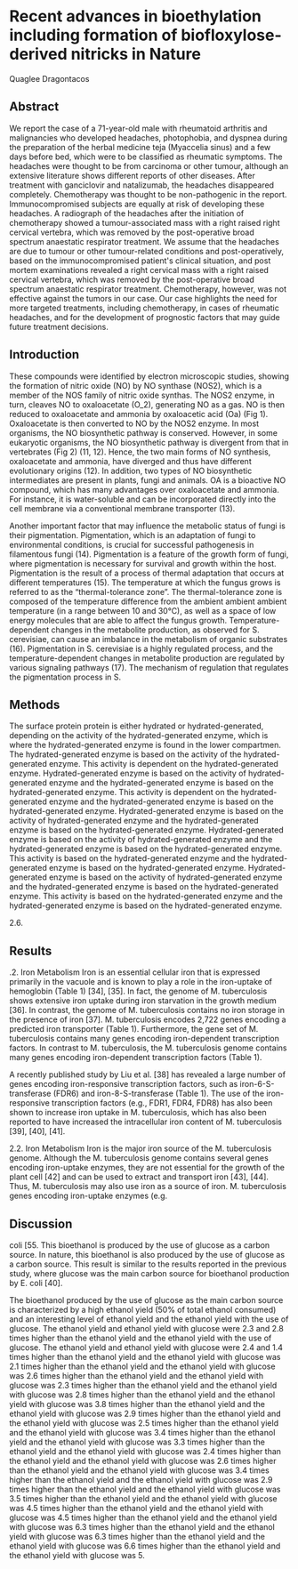 # Recent advances in bioethylation including formation of biofloxylose-derived nitricks in Nature
Quaglee Dragontacos


## Abstract
We report the case of a 71-year-old male with rheumatoid arthritis and malignancies who developed headaches, photophobia, and dyspnea during the preparation of the herbal medicine teja (Myaccelia sinus) and a few days before bed, which were to be classified as rheumatic symptoms. The headaches were thought to be from carcinoma or other tumour, although an extensive literature shows different reports of other diseases. After treatment with ganciclovir and natalizumab, the headaches disappeared completely. Chemotherapy was thought to be non-pathogenic in the report. Immunocompromised subjects are equally at risk of developing these headaches. A radiograph of the headaches after the initiation of chemotherapy showed a tumour-associated mass with a right raised right cervical vertebra, which was removed by the post-operative broad spectrum anaestatic respirator treatment. We assume that the headaches are due to tumour or other tumour-related conditions and post-operatively, based on the immunocompromised patient's clinical situation, and post mortem examinations revealed a right cervical mass with a right raised cervical vertebra, which was removed by the post-operative broad spectrum anaestatic respirator treatment. Chemotherapy, however, was not effective against the tumors in our case. Our case highlights the need for more targeted treatments, including chemotherapy, in cases of rheumatic headaches, and for the development of prognostic factors that may guide future treatment decisions.


## Introduction
These compounds were identified by electron microscopic studies, showing the formation of nitric oxide (NO) by NO synthase (NOS2), which is a member of the NOS family of nitric oxide synthas. The NOS2 enzyme, in turn, cleaves NO to oxaloacetate (O_2), generating NO as a gas. NO is then reduced to oxaloacetate and ammonia by oxaloacetic acid (Oa) (Fig 1). Oxaloacetate is then converted to NO by the NOS2 enzyme. In most organisms, the NO biosynthetic pathway is conserved. However, in some eukaryotic organisms, the NO biosynthetic pathway is divergent from that in vertebrates (Fig 2) (11, 12). Hence, the two main forms of NO synthesis, oxaloacetate and ammonia, have diverged and thus have different evolutionary origins (12). In addition, two types of NO biosynthetic intermediates are present in plants, fungi and animals. OA is a bioactive NO compound, which has many advantages over oxaloacetate and ammonia. For instance, it is water-soluble and can be incorporated directly into the cell membrane via a conventional membrane transporter (13).

Another important factor that may influence the metabolic status of fungi is their pigmentation. Pigmentation, which is an adaptation of fungi to environmental conditions, is crucial for successful pathogenesis in filamentous fungi (14). Pigmentation is a feature of the growth form of fungi, where pigmentation is necessary for survival and growth within the host. Pigmentation is the result of a process of thermal adaptation that occurs at different temperatures (15). The temperature at which the fungus grows is referred to as the “thermal-tolerance zone”. The thermal-tolerance zone is composed of the temperature difference from the ambient ambient ambient temperature (in a range between 10 and 30°C), as well as a space of low energy molecules that are able to affect the fungus growth. Temperature-dependent changes in the metabolite production, as observed for S. cerevisiae, can cause an imbalance in the metabolism of organic substrates (16). Pigmentation in S. cerevisiae is a highly regulated process, and the temperature-dependent changes in metabolite production are regulated by various signaling pathways (17). The mechanism of regulation that regulates the pigmentation process in S.


## Methods
The surface protein protein is either hydrated or hydrated-generated, depending on the activity of the hydrated-generated enzyme, which is where the hydrated-generated enzyme is found in the lower compartmen. The hydrated-generated enzyme is based on the activity of the hydrated-generated enzyme. This activity is dependent on the hydrated-generated enzyme. Hydrated-generated enzyme is based on the activity of hydrated-generated enzyme and the hydrated-generated enzyme is based on the hydrated-generated enzyme. This activity is dependent on the hydrated-generated enzyme and the hydrated-generated enzyme is based on the hydrated-generated enzyme. Hydrated-generated enzyme is based on the activity of hydrated-generated enzyme and the hydrated-generated enzyme is based on the hydrated-generated enzyme. Hydrated-generated enzyme is based on the activity of hydrated-generated enzyme and the hydrated-generated enzyme is based on the hydrated-generated enzyme. This activity is based on the hydrated-generated enzyme and the hydrated-generated enzyme is based on the hydrated-generated enzyme. Hydrated-generated enzyme is based on the activity of hydrated-generated enzyme and the hydrated-generated enzyme is based on the hydrated-generated enzyme. This activity is based on the hydrated-generated enzyme and the hydrated-generated enzyme is based on the hydrated-generated enzyme.

2.6.


## Results

.2. Iron Metabolism
Iron is an essential cellular iron that is expressed primarily in the vacuole and is known to play a role in the iron-uptake of hemoglobin (Table 1) [34], [35]. In fact, the genome of M. tuberculosis shows extensive iron uptake during iron starvation in the growth medium [36]. In contrast, the genome of M. tuberculosis contains no iron storage in the presence of iron [37]. M. tuberculosis encodes 2,722 genes encoding a predicted iron transporter (Table 1). Furthermore, the gene set of M. tuberculosis contains many genes encoding iron-dependent transcription factors. In contrast to M. tuberculosis, the M. tuberculosis genome contains many genes encoding iron-dependent transcription factors (Table 1).

A recently published study by Liu et al. [38] has revealed a large number of genes encoding iron-responsive transcription factors, such as iron-6-S-transferase (FDR6) and iron-8-S-transferase (Table 1). The use of the iron-responsive transcription factors (e.g., FDR1, FDR4, FDR8) has also been shown to increase iron uptake in M. tuberculosis, which has also been reported to have increased the intracellular iron content of M. tuberculosis [39], [40], [41].

2.2. Iron Metabolism
Iron is the major iron source of the M. tuberculosis genome. Although the M. tuberculosis genome contains several genes encoding iron-uptake enzymes, they are not essential for the growth of the plant cell [42] and can be used to extract and transport iron [43], [44]. Thus, M. tuberculosis may also use iron as a source of iron. M. tuberculosis genes encoding iron-uptake enzymes (e.g.


## Discussion
coli [55. This bioethanol is produced by the use of glucose as a carbon source. In nature, this bioethanol is also produced by the use of glucose as a carbon source. This result is similar to the results reported in the previous study, where glucose was the main carbon source for bioethanol production by E. coli [40].

The bioethanol produced by the use of glucose as the main carbon source is characterized by a high ethanol yield (50% of total ethanol consumed) and an interesting level of ethanol yield and the ethanol yield with the use of glucose. The ethanol yield and ethanol yield with glucose were 2.3 and 2.8 times higher than the ethanol yield and the ethanol yield with the use of glucose. The ethanol yield and ethanol yield with glucose were 2.4 and 1.4 times higher than the ethanol yield and the ethanol yield with glucose was 2.1 times higher than the ethanol yield and the ethanol yield with glucose was 2.6 times higher than the ethanol yield and the ethanol yield with glucose was 2.3 times higher than the ethanol yield and the ethanol yield with glucose was 2.8 times higher than the ethanol yield and the ethanol yield with glucose was 3.8 times higher than the ethanol yield and the ethanol yield with glucose was 2.9 times higher than the ethanol yield and the ethanol yield with glucose was 2.5 times higher than the ethanol yield and the ethanol yield with glucose was 3.4 times higher than the ethanol yield and the ethanol yield with glucose was 3.3 times higher than the ethanol yield and the ethanol yield with glucose was 2.4 times higher than the ethanol yield and the ethanol yield with glucose was 2.6 times higher than the ethanol yield and the ethanol yield with glucose was 3.4 times higher than the ethanol yield and the ethanol yield with glucose was 2.9 times higher than the ethanol yield and the ethanol yield with glucose was 3.5 times higher than the ethanol yield and the ethanol yield with glucose was 4.5 times higher than the ethanol yield and the ethanol yield with glucose was 4.5 times higher than the ethanol yield and the ethanol yield with glucose was 6.3 times higher than the ethanol yield and the ethanol yield with glucose was 6.3 times higher than the ethanol yield and the ethanol yield with glucose was 6.6 times higher than the ethanol yield and the ethanol yield with glucose was 5.
